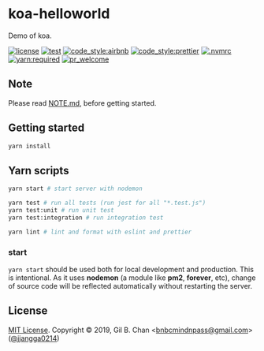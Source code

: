 # koa-helloworld

Demo of koa.

[![license](https://img.shields.io/badge/license-MIT-FF2281.svg?style=flat-square&labelColor=black)](./LICENSE)
[![test](https://img.shields.io/badge/test-jest-001437.svg?style=flat-square&labelColor=black)]()
[![code_style:airbnb](https://img.shields.io/badge/code_style-airbnb-F5D300.svg?style=flat-square&labelColor=black)](https://github.com/airbnb/javascript)
[![code_style:prettier](https://img.shields.io/badge/code_style-prettier-FFACFC.svg?style=flat-square&labelColor=black)](https://prettier.io/)
[![.nvmrc](https://img.shields.io/badge/.nvmrc-12-09FF33.svg?style=flat-square&labelColor=black)]()
[![yarn:required](https://img.shields.io/badge/yarn-required-00207F.svg?style=flat-square&labelColor=black)](https://yarnpkg.com/en/)
[![pr_welcome](https://img.shields.io/badge/PRs-welcome-08F7FE.svg?style=flat-square&labelColor=black)]()

## Note

Please read [NOTE.md](NOTE.md), before getting started.

## Getting started

```bash
yarn install
```

## Yarn scripts

```bash
yarn start # start server with nodemon

yarn test # run all tests (run jest for all "*.test.js")
yarn test:unit # run unit test
yarn test:integration # run integration test

yarn lint # lint and format with eslint and prettier
```

### start

`yarn start` should be used both for local development and production. This is intentional. As it uses **nodemon** (a module like **pm2**, **forever**, etc), change of source code will be reflected automatically without restarting the server.

## License

[MIT License](license). Copyright &copy; 2019, Gil B. Chan <<bnbcmindnpass@gmail.com>> ([@jjangga0214](https://github.com/jjangga0214))
